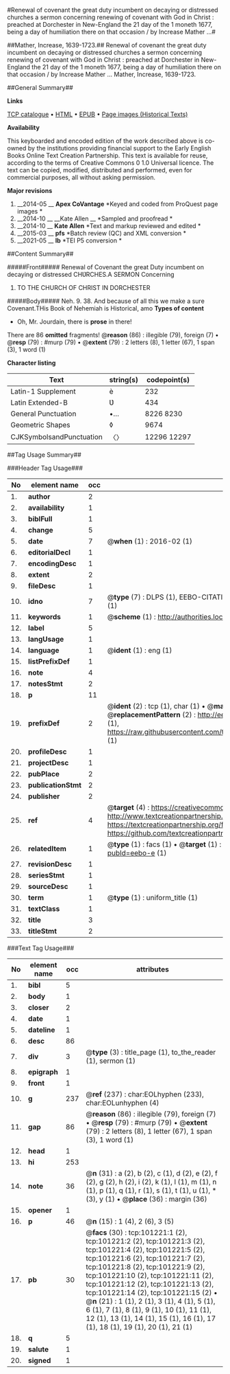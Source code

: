 #Renewal of covenant the great duty incumbent on decaying or distressed churches a sermon concerning renewing of covenant with God in Christ : preached at Dorchester in New-England the 21 day of the 1 moneth 1677, being a day of humiliation there on that occasion / by Increase Mather ...#

##Mather, Increase, 1639-1723.##
Renewal of covenant the great duty incumbent on decaying or distressed churches a sermon concerning renewing of covenant with God in Christ : preached at Dorchester in New-England the 21 day of the 1 moneth 1677, being a day of humiliation there on that occasion / by Increase Mather ...
Mather, Increase, 1639-1723.

##General Summary##

**Links**

[TCP catalogue](http://www.ota.ox.ac.uk/tcp/)  • 
[HTML](http://tei.it.ox.ac.uk/tcp/Texts-HTML/free/A50/A50227.html)  • 
[EPUB](http://tei.it.ox.ac.uk/tcp/Texts-EPUB/free/A50/A50227.epub) • 
[Page images (Historical Texts)](https://historicaltexts.jisc.ac.uk/eebo-13674921e)

**Availability**

This keyboarded and encoded edition of the work described above is co-owned by the
    institutions providing financial support to the Early English Books Online Text Creation
    Partnership. This text is available for reuse, according to the terms of  Creative Commons 0 1.0 Universal
    licence. The text can be copied, modified, distributed and performed, even for commercial
    purposes, all without asking permission.

**Major revisions**

1. __2014-05 __ __Apex CoVantage__ *Keyed and coded from ProQuest page images *
1. __2014-10 __ __Kate Allen __ *Sampled and proofread *
1. __2014-10 __ __Kate Allen__ *Text and markup reviewed and edited *
1. __2015-03 __ __pfs__ *Batch review (QC) and XML conversion *
1. __2021-05 __ __lb__ *TEI P5 conversion *

##Content Summary##

#####Front#####
Renewal of Covenant the great Duty incumbent on decaying or distressed CHƲRCHES.A SERMON Concerning 
1. TO THE CHURCH OF CHRIST IN DORCHESTER

#####Body#####
Neh. 9. 38. And because of all this we make a sure Covenant.THis Book of Nehemiah is Historical, amo
**Types of content**

  * Oh, Mr. Jourdain, there is **prose** in there!

There are 86 **omitted** fragments! 
 @__reason__ (86) : illegible (79), foreign (7)  •  @__resp__ (79) : #murp (79)  •  @__extent__ (79) : 2 letters (8), 1 letter (67), 1 span (3), 1 word (1)

**Character listing**


|Text|string(s)|codepoint(s)|
|---|---|---|
|Latin-1 Supplement|è|232|
|Latin Extended-B|Ʋ|434|
|General Punctuation|•…|8226 8230|
|Geometric Shapes|◊|9674|
|CJKSymbolsandPunctuation|〈〉|12296 12297|

##Tag Usage Summary##

###Header Tag Usage###

|No|element name|occ|attributes|
|---|---|---|---|
|1.|__author__|2||
|2.|__availability__|1||
|3.|__biblFull__|1||
|4.|__change__|5||
|5.|__date__|7| @__when__ (1) : 2016-02 (1)|
|6.|__editorialDecl__|1||
|7.|__encodingDesc__|1||
|8.|__extent__|2||
|9.|__fileDesc__|1||
|10.|__idno__|7| @__type__ (7) : DLPS (1), EEBO-CITATION (1), VID (1), EEBO-PROQUEST (1), STC (2), OCLC (1)|
|11.|__keywords__|1| @__scheme__ (1) : http://authorities.loc.gov/ (1)|
|12.|__label__|5||
|13.|__langUsage__|1||
|14.|__language__|1| @__ident__ (1) : eng (1)|
|15.|__listPrefixDef__|1||
|16.|__note__|4||
|17.|__notesStmt__|2||
|18.|__p__|11||
|19.|__prefixDef__|2| @__ident__ (2) : tcp (1), char (1)  •  @__matchPattern__ (2) : ([0-9\-]+):([0-9IVX]+) (1), (.+) (1)  •  @__replacementPattern__ (2) : http://eebo.chadwyck.com/downloadtiff?vid=$1&page=$2 (1), https://raw.githubusercontent.com/textcreationpartnership/Texts/master/tcpchars.xml#$1 (1)|
|20.|__profileDesc__|1||
|21.|__projectDesc__|1||
|22.|__pubPlace__|2||
|23.|__publicationStmt__|2||
|24.|__publisher__|2||
|25.|__ref__|4| @__target__ (4) : https://creativecommons.org/publicdomain/zero/1.0/ (1), http://www.textcreationpartnership.org/docs/. (1), https://textcreationpartnership.org/faq/#faq05 (1), https://github.com/textcreationpartnership (1)|
|26.|__relatedItem__|1| @__type__ (1) : facs (1)  •  @__target__ (1) : https://data.historicaltexts.jisc.ac.uk/view?pubId=eebo-e (1)|
|27.|__revisionDesc__|1||
|28.|__seriesStmt__|1||
|29.|__sourceDesc__|1||
|30.|__term__|1| @__type__ (1) : uniform_title (1)|
|31.|__textClass__|1||
|32.|__title__|3||
|33.|__titleStmt__|2||


###Text Tag Usage###

|No|element name|occ|attributes|
|---|---|---|---|
|1.|__bibl__|5||
|2.|__body__|1||
|3.|__closer__|2||
|4.|__date__|1||
|5.|__dateline__|1||
|6.|__desc__|86||
|7.|__div__|3| @__type__ (3) : title_page (1), to_the_reader (1), sermon (1)|
|8.|__epigraph__|1||
|9.|__front__|1||
|10.|__g__|237| @__ref__ (237) : char:EOLhyphen (233), char:EOLunhyphen (4)|
|11.|__gap__|86| @__reason__ (86) : illegible (79), foreign (7)  •  @__resp__ (79) : #murp (79)  •  @__extent__ (79) : 2 letters (8), 1 letter (67), 1 span (3), 1 word (1)|
|12.|__head__|1||
|13.|__hi__|253||
|14.|__note__|36| @__n__ (31) : a (2), b (2), c (1), d (2), e (2), f (2), g (2), h (2), i (2), k (1), l (1), m (1), n (1), p (1), q (1), r (1), s (1), t (1), u (1), * (3), y (1)  •  @__place__ (36) : margin (36)|
|15.|__opener__|1||
|16.|__p__|46| @__n__ (15) : 1 (4), 2 (6), 3 (5)|
|17.|__pb__|30| @__facs__ (30) : tcp:101221:1 (2), tcp:101221:2 (2), tcp:101221:3 (2), tcp:101221:4 (2), tcp:101221:5 (2), tcp:101221:6 (2), tcp:101221:7 (2), tcp:101221:8 (2), tcp:101221:9 (2), tcp:101221:10 (2), tcp:101221:11 (2), tcp:101221:12 (2), tcp:101221:13 (2), tcp:101221:14 (2), tcp:101221:15 (2)  •  @__n__ (21) : 1 (1), 2 (1), 3 (1), 4 (1), 5 (1), 6 (1), 7 (1), 8 (1), 9 (1), 10 (1), 11 (1), 12 (1), 13 (1), 14 (1), 15 (1), 16 (1), 17 (1), 18 (1), 19 (1), 20 (1), 21 (1)|
|18.|__q__|5||
|19.|__salute__|1||
|20.|__signed__|1||
